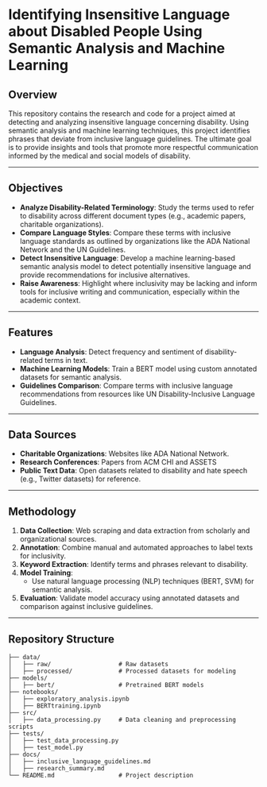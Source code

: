 # Identifying Insensitive Language about Disabled People Using Semantic Analysis and Machine Learning

## Overview
This repository contains the research and code for a project aimed at detecting and analyzing insensitive language concerning disability. Using semantic analysis and machine learning techniques, this project identifies phrases that deviate from inclusive language guidelines. The ultimate goal is to provide insights and tools that promote more respectful communication informed by the medical and social models of disability.

---

## Objectives
- **Analyze Disability-Related Terminology**: Study the terms used to refer to disability across different document types (e.g., academic papers, charitable organizations).
- **Compare Language Styles**: Compare these terms with inclusive language standards as outlined by organizations like the ADA National Network and the UN Guidelines.
- **Detect Insensitive Language**: Develop a machine learning-based semantic analysis model to detect potentially insensitive language and provide recommendations for inclusive alternatives.
- **Raise Awareness**: Highlight where inclusivity may be lacking and inform tools for inclusive writing and communication, especially within the academic context.

---

## Features
- **Language Analysis**: Detect frequency and sentiment of disability-related terms in text.
- **Machine Learning Models**: Train a BERT model using custom annotated datasets for semantic analysis.
- **Guidelines Comparison**: Compare terms with inclusive language recommendations from resources like UN Disability-Inclusive Language Guidelines.

---

## Data Sources
- **Charitable Organizations**: Websites like ADA National Network.
- **Research Conferences**: Papers from ACM CHI and ASSETS
- **Public Text Data**: Open datasets related to disability and hate speech (e.g., Twitter datasets) for reference.

---

## Methodology
1. **Data Collection**: Web scraping and data extraction from scholarly and organizational sources.
2. **Annotation**: Combine manual and automated approaches to label texts for inclusivity.
3. **Keyword Extraction**: Identify terms and phrases relevant to disability.
4. **Model Training**:
   - Use natural language processing (NLP) techniques (BERT, SVM) for semantic analysis.
5. **Evaluation**: Validate model accuracy using annotated datasets and comparison against inclusive guidelines.

---

## Repository Structure
```plaintext
├── data/
│   ├── raw/                   # Raw datasets
│   ├── processed/             # Processed datasets for modeling
├── models/
│   ├── bert/                  # Pretrained BERT models
├── notebooks/
│   ├── exploratory_analysis.ipynb
│   ├── BERTtraining.ipynb
├── src/
│   ├── data_processing.py     # Data cleaning and preprocessing scripts
├── tests/
│   ├── test_data_processing.py
│   ├── test_model.py
├── docs/
│   ├── inclusive_language_guidelines.md
│   ├── research_summary.md
└── README.md                  # Project description
